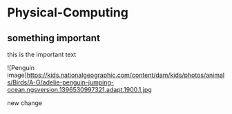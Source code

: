 # Physical-Computing

##  something important

this is the important text

[]()

![Penguin image]https://kids.nationalgeographic.com/content/dam/kids/photos/animals/Birds/A-G/adelie-penguin-jumping-ocean.ngsversion.1396530997321.adapt.1900.1.jpg

new change
